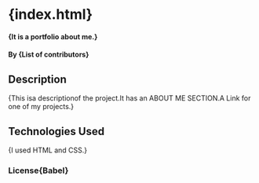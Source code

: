 # {index.html}
#### {It is a portfolio about me.}
#### By **{List of contributors}**
## Description
{This isa descriptionof the project.It has an ABOUT ME SECTION.A Link for one of my projects.}
## Technologies Used
{I used HTML and CSS.}
### License{Babel}
 